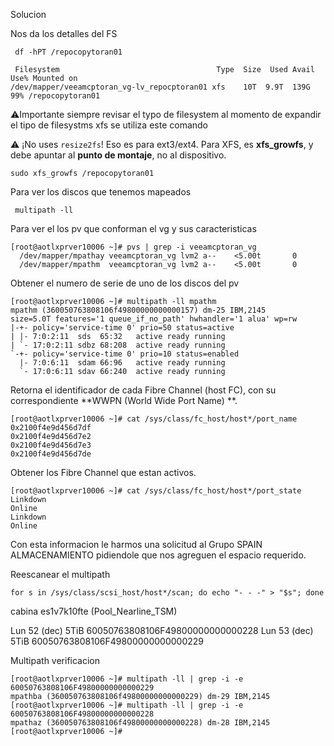 Solucion

Nos da los detalles del FS
```
 df -hPT /repocopytoran01
 
 Filesystem                                   Type  Size  Used Avail Use% Mounted on
/dev/mapper/veeamcptoran_vg-lv_repocptoran01 xfs    10T  9.9T  139G  99% /repocopytoran01
```

⚠️Importante siempre revisar el typo de filesystem al momento de expandir el tipo de filesystms xfs se utiliza este comando

⚠️ ¡No uses `resize2fs`! Eso es para ext3/ext4. Para XFS, es **xfs_growfs**, y debe apuntar al **punto de montaje**, no al dispositivo.
```
sudo xfs_growfs /repocopytoran01
```

Para ver los discos que tenemos mapeados
```
 multipath -ll
```

Para ver el los pv que conforman el vg y sus caracteristicas
```
[root@aotlxprver10006 ~]# pvs | grep -i veeamcptoran_vg
  /dev/mapper/mpathay veeamcptoran_vg lvm2 a--    <5.00t       0
  /dev/mapper/mpathm  veeamcptoran_vg lvm2 a--    <5.00t       0
```

Obtener el numero de serie de uno de los discos del pv
```
[root@aotlxprver10006 ~]# multipath -ll mpathm
mpathm (360050763808106f49800000000000157) dm-25 IBM,2145
size=5.0T features='1 queue_if_no_path' hwhandler='1 alua' wp=rw
|-+- policy='service-time 0' prio=50 status=active
| |- 7:0:2:11  sds  65:32   active ready running
| `- 17:0:2:11 sdbz 68:208  active ready running
`-+- policy='service-time 0' prio=10 status=enabled
  |- 7:0:6:11  sdam 66:96   active ready running
  `- 17:0:6:11 sdav 66:240  active ready running
```

Retorna el identificador de cada  Fibre Channel (host FC), con su correspondiente **WWPN (World Wide Port Name) **.
```
[root@aotlxprver10006 ~]# cat /sys/class/fc_host/host*/port_name
0x2100f4e9d456d7df
0x2100f4e9d456d7e2
0x2100f4e9d456d7e3
0x2100f4e9d456d7de
```

Obtener los  Fibre Channel  que estan activos.
```
[root@aotlxprver10006 ~]# cat /sys/class/fc_host/host*/port_state
Linkdown
Online
Linkdown
Online
```


Con esta informacion le harmos una solicitud al Grupo SPAIN ALMACENAMIENTO pidiendole que nos agreguen el espacio requerido.

Reescanear el multipath
```
for s in /sys/class/scsi_host/host*/scan; do echo "- - -" > "$s"; done
```

cabina es1v7k10fte (Pool_Nearline_TSM)

Lun 52 (dec) 5TiB 60050763808106F49800000000000228
Lun 53 (dec) 5TiB 60050763808106F49800000000000229


Multipath verificacion
```
[root@aotlxprver10006 ~]# multipath -ll | grep -i -e 60050763808106F49800000000000229
mpathba (360050763808106f49800000000000229) dm-29 IBM,2145
[root@aotlxprver10006 ~]# multipath -ll | grep -i -e 60050763808106F49800000000000228
mpathaz (360050763808106f49800000000000228) dm-28 IBM,2145
[root@aotlxprver10006 ~]#
```
